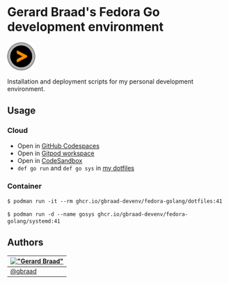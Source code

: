 Gerard Braad's Fedora Go development environment
================================================

!["Prompt"](https://raw.githubusercontent.com/gbraad/assets/gh-pages/icons/prompt-icon-64.png)


Installation and deployment scripts for my personal development environment.


Usage
-----

### Cloud

  * Open in [GitHub Codespaces](https://github.com/codespaces/new?hide_repo_select=true&ref=main&repo=914744126&skip_quickstart=true)
  * Open in [Gitpod workspace](https://gitpod.io/#https://github.com/gbraad-devenv/fedora-golang)
  * Open in [CodeSandbox](https://codesandbox.io/p/github/gbraad-devenv/fedora-golang)
  * `def go run` and `def go sys` in [my dotfiles](https://github.com/gbraad/dotfiles/blob/main/zsh/.zshrc.d/devenv.zsh)


### Container

```
$ podman run -it --rm ghcr.io/gbraad-devenv/fedora-golang/dotfiles:41
```

```
$ podman run -d --name gosys ghcr.io/gbraad-devenv/fedora-golang/systemd:41
```



Authors
-------

| [!["Gerard Braad"](http://gravatar.com/avatar/e466994eea3c2a1672564e45aca844d0.png?s=60)](http://gbraad.nl "Gerard Braad <me@gbraad.nl>") |
|---|
| [@gbraad](https://gbraad.nl/social)  
